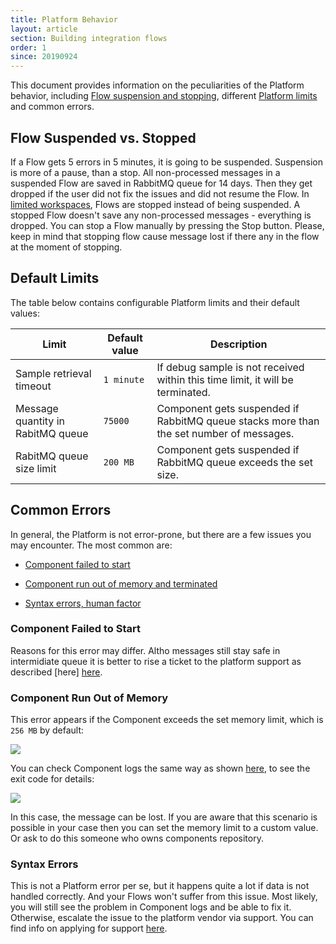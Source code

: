 ```yaml
---
title: Platform Behavior
layout: article
section: Building integration flows
order: 1
since: 20190924
---
```


This document provides information on the peculiarities of the Platform behavior, including [Flow suspension and stopping](#flow-suspended-vs-stopped), different [Platform limits](#default-limits) and common errors.

## Flow Suspended vs. Stopped
If a Flow gets 5 errors in 5 minutes, it is going to be suspended. Suspension is more of a pause, than a stop. All non-processed messages in a suspended Flow are saved in RabbitMQ queue for 14 days. Then they get dropped if the user did not fix the issues and did not resume the Flow. In [limited workspaces](/getting-started/contracts-and-workspaces.html), Flows are stopped instead of being suspended. A stopped Flow doesn't save any non-processed messages - everything is dropped. You can stop a Flow manually by pressing the Stop button. Please, keep in mind that stopping flow cause message lost if there any in the flow at the moment of stopping.

## Default Limits
The table below contains configurable Platform limits and their default values:

| **Limit**      | **Default value** | **Description**                                                                  |
|--------------------|--------------|----------------------------------------------------------------------------------|
| Sample retrieval timeout                 | `1 minute `        | If debug sample is not received within this time limit, it will be terminated. |
| Message quantity in RabitMQ queue               | `75000`         |  Component gets suspended if RabbitMQ queue stacks more than the set number of messages.                                                      |
| RabitMQ queue size limit | `200 MB`         | Component gets suspended if RabbitMQ queue exceeds the set size.                            |

## Common Errors
In general, the Platform is not error-prone, but there are a few issues you may encounter. The most common are:

- [Component failed to start](#component-failed-to-start)

- [Component run out of memory and terminated](#component-run-out-of-memory)

- [Syntax errors, human factor](#syntax-errors)

### Component Failed to Start
Reasons for this error may differ. Altho messages still stay safe in intermidiate queue it is better to rise a ticket to the platform support as described [here] [here](general-troubleshooting-guide).   

### Component Run Out of Memory
This error appears if the Component exceeds the set memory limit, which is `256 MB` by default:

![](/assets/img/integrator-guide/behavior/Screenshot_1.png)

You can check Component logs the same way as shown [here](managing-flow-errors), to see the exit code for details:

![](/assets/img/integrator-guide/behavior/Screenshot_2.png)  

In this case, the message can be lost. If you are aware that this scenario is possible in your case then you can set the memory limit to a custom value. Or ask to do this someone who owns components repository.

### Syntax Errors
This is not a Platform error per se, but it happens quite a lot if data is not handled correctly. And your Flows won't suffer from this issue. Most likely, you will still see the problem in Component logs and be able to fix it. Otherwise, escalate the issue to the platform vendor via support. You can find info on applying for support [here](general-troubleshooting-guide).
